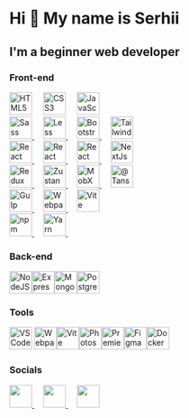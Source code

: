 # Hi 👋 My name is Serhii

## I'm a beginner web developer

### Front-end

<p align="left">
  <p align="left">
  <a href="https://developer.mozilla.org/en-US/docs/Glossary/HTML5" target="_blank" rel="noreferrer" style="text-decoration: none;">
    <img src="https://raw.githubusercontent.com/danielcranney/readme-generator/main/public/icons/skills/html5-colored.svg" width="40" height="40" alt="HTML5" />
  </a>
  <img width="12" />
  <a href="https://www.w3.org/TR/CSS/#css" target="_blank" rel="noreferrer" style="text-decoration: none;">
    <img src="https://raw.githubusercontent.com/danielcranney/readme-generator/main/public/icons/skills/css3-colored.svg" width="40" height="40" alt="CSS3" />
  </a>
  <img width="12" />
  <a href="https://developer.mozilla.org/en-US/docs/Web/JavaScript" target="_blank" rel="noreferrer" style="text-decoration: none;">
    <img src="https://raw.githubusercontent.com/danielcranney/readme-generator/main/public/icons/skills/javascript-colored.svg" width="40" height="40" alt="JavaScript" />
  </a>

  <br>

  <a href="https://sass-lang.com/" target="_blank" rel="noreferrer">
    <img src="https://raw.githubusercontent.com/danielcranney/readme-generator/main/public/icons/skills/sass-colored.svg" width="40" height="40" alt="Sass" />
  </a>
  <img width="12" />
  <a href="https://lesscss.org/" target="_blank" rel="noreferrer">
    <img src="https://cdn4.iconfinder.com/data/icons/logos-and-brands/512/198_Less_logo_logos-512.png" width="40" height="40" alt="Less" />
  </a>
  <img width="12" />
  <a href="https://getbootstrap.com/" target="_blank" rel="noreferrer">
    <img src="https://raw.githubusercontent.com/danielcranney/readme-generator/main/public/icons/skills/bootstrap-colored.svg" width="40" height="40" alt="Bootstrap" />
  </a>
  <img width="12" />
  <a href="https://tailwindcss.com/" target="_blank" rel="noreferrer">
    <img src="https://raw.githubusercontent.com/danielcranney/readme-generator/main/public/icons/skills/tailwindcss-colored.svg" width="40" height="40" alt="TailwindCSS" />
  </a>
  <br>

  <a href="https://reactjs.org/" target="_blank" rel="noreferrer">
    <img src="https://raw.githubusercontent.com/danielcranney/readme-generator/main/public/icons/skills/react-colored.svg" width="40" height="40" alt="React" />
  </a>
  <img width="12" />
  <a href="https://reactrouter.com/" target="_blank" rel="noreferrer">
    <img src="https://seeklogo.com/images/R/reactrouter-logo-4572B114B5-seeklogo.com.png" width="40" height="40" alt="React Router" />
  </a>
  <img width="12" />
  <a href="https://react-hook-form.com/" target="_blank" rel="noreferrer">
    <img src="https://react-hook-form.com/images/logo/react-hook-form-logo-only.svg" width="40" height="40" alt="React Hook Form" />
  </a>
  <img width="12" />
  <a href="https://nextjs.org/" target="_blank" rel="noreferrer">
    <img src="https://raw.githubusercontent.com/danielcranney/readme-generator/main/public/icons/skills/nextjs-colored.svg" width="40" height="40" alt="NextJs" />
  </a>
  <br>

  <a href="https://redux.js.org/" target="_blank" rel="noreferrer">
    <img src="https://raw.githubusercontent.com/danielcranney/readme-generator/main/public/icons/skills/redux-colored.svg" width="40" height="40" alt="Redux" />
  </a>
  <img width="12" />
  <a href="https://zustand-demo.pmnd.rs/" target="_blank" rel="noreferrer">
    <img src="https://user-images.githubusercontent.com/958486/218346783-72be5ae3-b953-4dd7-b239-788a882fdad6.svg" width="40" height="40" alt="Zustand" />
  </a>
  <img width="12" />
  <a href="https://mobx.js.org/" target="_blank" rel="noreferrer">
    <img src="https://cdn.worldvectorlogo.com/logos/mobx.svg" width="40" height="40" alt="MobX" />
  </a>
  <img width="12" />
  <a href="https://tanstack.com/query/latest" target="_blank" rel="noreferrer">
    <img src="https://seeklogo.com/images/R/react-query-logo-1340EA4CE9-seeklogo.com.png" width="40" height="40" alt="@Tanstack React Query" />
  </a>
  <br>

  <a href="https://gulpjs.com/" target="_blank" rel="noreferrer">
    <img src="https://www.svgrepo.com/show/303440/gulp-logo.svg" width="40" height="40" alt="Gulp" />
  </a>
  <img width="12" />
  <a href="https://webpack.js.org/" target="_blank" rel="noreferrer">
    <img src="https://raw.githubusercontent.com/danielcranney/readme-generator/main/public/icons/skills/webpack-colored.svg" width="40" height="40" alt="Webpack" />
  </a>
  <img width="12" />
  <a href="https://vitejs.dev/" target="_blank" rel="noreferrer">
    <img src="https://raw.githubusercontent.com/danielcranney/readme-generator/main/public/icons/skills/vite-colored.svg" width="40" height="40" alt="Vite" />
  </a>
  <br>
  <a href="https://www.npmjs.com/" target="_blank" rel="noreferrer">
    <img src="https://upload.wikimedia.org/wikipedia/commons/thumb/d/db/Npm-logo.svg/2560px-Npm-logo.svg.png" width="40" height="40" alt="npm" />
  </a>
  <img width="12" />
  <a href="https://yarnpkg.com/" target="_blank" rel="noreferrer">
    <img src="https://static-00.iconduck.com/assets.00/yarn-original-icon-256x256-gh6uo2q2.png" width="40" height="40" alt="Yarn" />
  </a>
  <img width="12" />
</p>

### Back-end

<a href="https://nodejs.org/en/" target="_blank" rel="noreferrer"><img src="https://raw.githubusercontent.com/danielcranney/readme-generator/main/public/icons/skills/nodejs-colored.svg" width="40" height="40" alt="NodeJS" /></a><a href="https://expressjs.com/" target="_blank" rel="noreferrer"><img src="https://raw.githubusercontent.com/danielcranney/readme-generator/main/public/icons/skills/express-colored.svg" width="40" height="40" alt="Express" /></a><a href="https://www.mongodb.com/" target="_blank" rel="noreferrer"><img src="https://raw.githubusercontent.com/danielcranney/readme-generator/main/public/icons/skills/mongodb-colored.svg" width="40" height="40" alt="MongoDB" /></a><a href="https://www.postgresql.org/" target="_blank" rel="noreferrer"><img src="https://raw.githubusercontent.com/danielcranney/readme-generator/main/public/icons/skills/postgresql-colored.svg" width="40" height="40" alt="PostgreSQL" /></a>

### Tools

<a href="https://code.visualstudio.com/" target="_blank" rel="noreferrer"><img src="https://raw.githubusercontent.com/danielcranney/readme-generator/main/public/icons/skills/visualstudiocode.svg" width="40" height="40" alt="VS Code" /></a>
<a href="https://webpack.js.org/" target="_blank" rel="noreferrer"><img src="https://raw.githubusercontent.com/danielcranney/readme-generator/main/public/icons/skills/webpack-colored.svg" width="40" height="40" alt="Webpack" /></a><a href="https://vitejs.dev/" target="_blank" rel="noreferrer"><img src="https://raw.githubusercontent.com/danielcranney/readme-generator/main/public/icons/skills/vite-colored.svg" width="40" height="40" alt="Vite" /></a><a href="https://www.adobe.com/uk/products/photoshop.html" target="_blank" rel="noreferrer"><img src="https://raw.githubusercontent.com/danielcranney/readme-generator/main/public/icons/skills/photoshop-colored.svg" width="40" height="40" alt="Photoshop" /></a><a href="https://www.adobe.com/uk/products/premiere.html" target="_blank" rel="noreferrer"><img src="https://raw.githubusercontent.com/danielcranney/readme-generator/main/public/icons/skills/premierepro-colored.svg" width="40" height="40" alt="Premiere Pro" /></a><a href="https://www.figma.com/" target="_blank" rel="noreferrer"><img src="https://raw.githubusercontent.com/danielcranney/readme-generator/main/public/icons/skills/figma-colored.svg" width="40" height="40" alt="Figma" /></a><a href="https://www.docker.com/" target="_blank" rel="noreferrer"><img src="https://raw.githubusercontent.com/danielcranney/readme-generator/main/public/icons/skills/docker-colored.svg" width="40" height="40" alt="Docker" /></a>

</p>

### Socials

<p align="left"> 
  <a href="http://www.instagram.com/serlisovyk" target="_blank" rel="noreferrer">
    <picture>
      <source media="(prefers-color-scheme: dark)" srcset="https://raw.githubusercontent.com/danielcranney/readme-generator/main/public/icons/socials/instagram-dark.svg" />
      <source media="(prefers-color-scheme: light)" srcset="https://raw.githubusercontent.com/danielcranney/readme-generator/main/public/icons/socials/instagram.svg" />
      <img src="https://raw.githubusercontent.com/danielcranney/readme-generator/main/public/icons/socials/instagram.svg" width="40" height="40" />
    </picture>
  </a> 
  <img width="12" />
  <a href="https://www.linkedin.com/in/serhii-lisovyk-b43a4b29b" target="_blank" rel="noreferrer">
    <picture>
      <source media="(prefers-color-scheme: dark)" srcset="https://raw.githubusercontent.com/danielcranney/readme-generator/main/public/icons/socials/linkedin-dark.svg" />
      <source media="(prefers-color-scheme: light)" srcset="https://raw.githubusercontent.com/danielcranney/readme-generator/main/public/icons/socials/linkedin.svg" />
      <img src="https://raw.githubusercontent.com/danielcranney/readme-generator/main/public/icons/socials/linkedin.svg" width="40" height="40" />
    </picture>
  </a>
  <img width="12" />
  <a href="https://t.me/serlisovyk" target="_blank" rel="noreferrer">
    <picture>
      <source media="(prefers-color-scheme: dark)" srcset="https://www.svgrepo.com/show/68768/telegram.svg" />
      <source media="(prefers-color-scheme: light)" srcset="https://upload.wikimedia.org/wikipedia/commons/thumb/8/83/Telegram_2019_Logo.svg/2048px-Telegram_2019_Logo.svg.png" />
      <img src="https://upload.wikimedia.org/wikipedia/commons/thumb/8/83/Telegram_2019_Logo.svg/2048px-Telegram_2019_Logo.svg.png" width="40" height="40" />
    </picture>
  </a>
</p>
